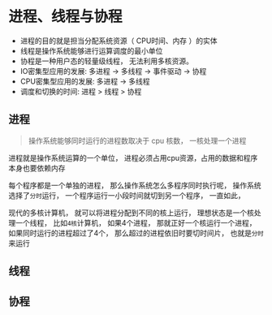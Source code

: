 # 进程、线程与协程

* 进程的目的就是担当分配系统资源（ CPU时间、内存 ）的实体
* 线程是操作系统能够进行运算调度的最小单位
* 协程是一种用户态的轻量级线程， 无法利用多核资源。
* IO密集型应用的发展: 多进程 -> 多线程 -> 事件驱动 -> 协程
* CPU密集型应用的发展: 多进程 -> 多线程
* 调度和切换的时间: 进程 > 线程 > 协程

## 进程
> 操作系统能够同时运行的进程数取决于 cpu 核数， 一核处理一个进程

进程就是操作系统运算的一个单位， 进程必须占用cpu资源，占用的数据和程序本身也要依赖内存

每个程序都是一个单独的进程， 那么操作系统怎么多程序同时执行呢， 操作系统选择了`分时`运行， 一个程序运行一小段时间就切到另一个程序， 一直如此， 


现代的多核计算机， 就可以将进程分配到不同的核上运行， 理想状态是一个核处理一个线程， 比如`4核`计算机， 如果4个进程， 那就正好一个核运行一个进程， 如果同时运行的进程超过了4个， 那么超过的进程依旧时要切时间片， 也就是`分时`来运行


## 线程



## 协程
